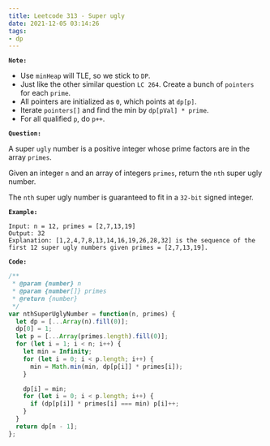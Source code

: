 ```yaml
---
title: Leetcode 313 - Super ugly
date: 2021-12-05 03:14:26
tags:
- dp
---
```

**`Note:`**
- Use `minHeap` will TLE, so we stick to `DP`.
- Just like the other similar question `LC 264`. Create a bunch of `pointers` for each `prime`. 
- All pointers are initialized as `0`, which points at `dp[p]`.
- Iterate `pointers[]` and find the min by `dp[pVal] * prime`.
- For all qualified `p`, do `p++`.

**`Question:`**

A super `ugly` number is a positive integer whose prime factors are in the array `primes`.

Given an integer `n` and an array of integers `primes`, return the `nth` super ugly number.

The `nth` super ugly number is guaranteed to fit in a `32-bit` signed integer.

**`Example:`**
```
Input: n = 12, primes = [2,7,13,19]
Output: 32
Explanation: [1,2,4,7,8,13,14,16,19,26,28,32] is the sequence of the first 12 super ugly numbers given primes = [2,7,13,19].
```

**`Code:`**
```javascript
/**
 * @param {number} n
 * @param {number[]} primes
 * @return {number}
 */
var nthSuperUglyNumber = function(n, primes) {
  let dp = [...Array(n).fill(0)];
  dp[0] = 1;
  let p = [...Array(primes.length).fill(0)];
  for (let i = 1; i < n; i++) {
    let min = Infinity;
    for (let i = 0; i < p.length; i++) {
      min = Math.min(min, dp[p[i]] * primes[i]);
    }

    dp[i] = min;
    for (let i = 0; i < p.length; i++) {
      if (dp[p[i]] * primes[i] === min) p[i]++;
    }
  }
  return dp[n - 1];
};
```